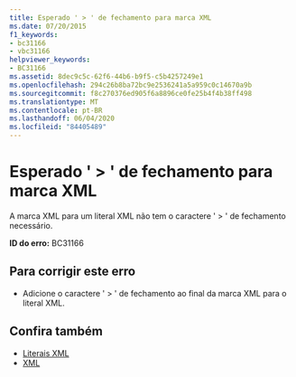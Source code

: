 ```yaml
---
title: Esperado ' > ' de fechamento para marca XML
ms.date: 07/20/2015
f1_keywords:
- bc31166
- vbc31166
helpviewer_keywords:
- BC31166
ms.assetid: 8dec9c5c-62f6-44b6-b9f5-c5b4257249e1
ms.openlocfilehash: 294c26b8ba72bc9e2536241a5a959c0c14670a9b
ms.sourcegitcommit: f8c270376ed905f6a8896ce0fe25b4f4b38ff498
ms.translationtype: MT
ms.contentlocale: pt-BR
ms.lasthandoff: 06/04/2020
ms.locfileid: "84405489"
---
```

# <a name="expected-closing--for-xml-tag"></a>Esperado ' > ' de fechamento para marca XML
A marca XML para um literal XML não tem o caractere ' > ' de fechamento necessário.  
  
 **ID do erro:** BC31166  
  
## <a name="to-correct-this-error"></a>Para corrigir este erro  
  
- Adicione o caractere ' > ' de fechamento ao final da marca XML para o literal XML.  
  
## <a name="see-also"></a>Confira também

- [Literais XML](../language-reference/xml-literals/index.md)
- [XML](../programming-guide/language-features/xml/index.md)
